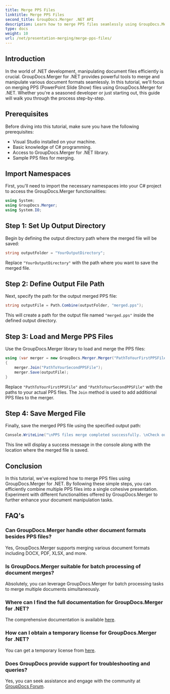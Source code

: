 ```yaml
---
title: Merge PPS Files
linktitle: Merge PPS Files
second_title: GroupDocs.Merger .NET API
description: Learn how to merge PPS files seamlessly using GroupDocs.Merger for .NET. Step-by-step guide with code examples. Enhance your document manipulation skills.
type: docs
weight: 10
url: /net/presentation-merging/merge-pps-files/
---
```

## Introduction
In the world of .NET development, manipulating document files efficiently is crucial. GroupDocs.Merger for .NET provides powerful tools to merge and manipulate various document formats seamlessly. In this tutorial, we'll focus on merging PPS (PowerPoint Slide Show) files using GroupDocs.Merger for .NET. Whether you're a seasoned developer or just starting out, this guide will walk you through the process step-by-step.
## Prerequisites
Before diving into this tutorial, make sure you have the following prerequisites:
- Visual Studio installed on your machine.
- Basic knowledge of C# programming.
- Access to GroupDocs.Merger for .NET library.
- Sample PPS files for merging.

## Import Namespaces
First, you'll need to import the necessary namespaces into your C# project to access the GroupDocs.Merger functionalities:
```csharp
using System; 
using GroupDocs.Merger;
using System.IO;
```
## Step 1: Set Up Output Directory
Begin by defining the output directory path where the merged file will be saved:
```csharp
string outputFolder = "YourOutputDirectory";
```
Replace `"YourOutputDirectory"` with the path where you want to save the merged file.
## Step 2: Define Output File Path
Next, specify the path for the output merged PPS file:
```csharp
string outputFile = Path.Combine(outputFolder, "merged.pps");
```
This will create a path for the output file named `"merged.pps"` inside the defined output directory.
## Step 3: Load and Merge PPS Files
Use the GroupDocs.Merger library to load and merge the PPS files:
```csharp
using (var merger = new GroupDocs.Merger.Merger("PathToYourFirstPPSFile"))
{
    merger.Join("PathToYourSecondPPSFile");
    merger.Save(outputFile);
}
```
Replace `"PathToYourFirstPPSFile"` and `"PathToYourSecondPPSFile"` with the paths to your actual PPS files. The `Join` method is used to add additional PPS files to the merger.
## Step 4: Save Merged File
Finally, save the merged PPS file using the specified output path:
```csharp
Console.WriteLine("\nPPS files merge completed successfully. \nCheck output in {0}", outputFolder);
```
This line will display a success message in the console along with the location where the merged file is saved.

## Conclusion
In this tutorial, we've explored how to merge PPS files using GroupDocs.Merger for .NET. By following these simple steps, you can efficiently combine multiple PPS files into a single cohesive presentation. Experiment with different functionalities offered by GroupDocs.Merger to further enhance your document manipulation tasks.

## FAQ's
### Can GroupDocs.Merger handle other document formats besides PPS files?
Yes, GroupDocs.Merger supports merging various document formats including DOCX, PDF, XLSX, and more.
### Is GroupDocs.Merger suitable for batch processing of document merges?
Absolutely, you can leverage GroupDocs.Merger for batch processing tasks to merge multiple documents simultaneously.
### Where can I find the full documentation for GroupDocs.Merger for .NET?
The comprehensive documentation is available [here](https://reference.groupdocs.com/merger/net/).
### How can I obtain a temporary license for GroupDocs.Merger for .NET?
You can get a temporary license from [here](https://purchase.groupdocs.com/temporary-license/).
### Does GroupDocs provide support for troubleshooting and queries?
Yes, you can seek assistance and engage with the community at [GroupDocs Forum](https://forum.groupdocs.com/c/merger/32).
